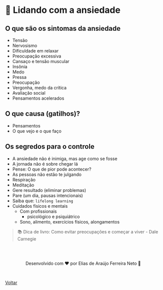 # 🧠 Lidando com a ansiedade

## O que são os sintomas da ansiedade

- Tensão
- Nervosismo
- Dificuldade em relaxar
- Preocupação excessiva
- Cansaço e tensão muscular
- Insônia
- Medo
- Pressa
- Preocupação
- Vergonha, medo da crítica
- Avaliação social
- Pensamentos acelerados

## O que causa (gatilhos)?

- Pensamentos
- O que vejo e o que faço

## Os segredos para o controle

- A ansiedade não é inimiga, mas age como se fosse
- A jornada não é sobre chegar lá
- Pense: O que de pior pode acontecer?
- As pessoas não estão te julgando
- Respiração
- Meditação
- Gere resultado (eliminar problemas)
- Pare (um dia, pausas intencionais)
- Saiba que: `lifelong learning`
- Cuidados físicos e mentais
  - Com profissionais
    - psicológico e psiquiátrico
  - Sono, alimento, exercícios físicos, alongamentos

> 📚 Dica de livro: Como evitar preocupações e começar a viver - Dale Carnegie

<br>
<br>

<p align="center"> Desenvolvido com ❤ por Elias de Araújo Ferreira Neto 👋 <p>

<br>

<a href="./README.md">Voltar</a>
